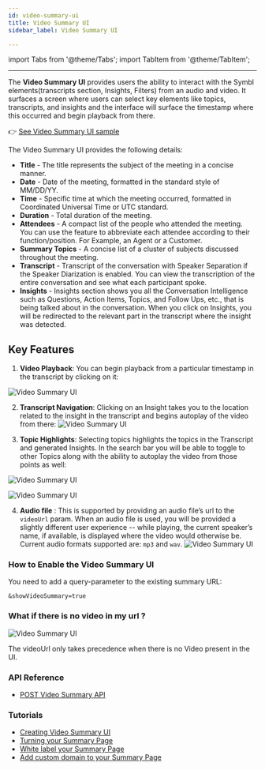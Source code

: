 ```yaml
---
id: video-summary-ui
title: Video Summary UI
sidebar_label: Video Summary UI

---
```


import Tabs from '@theme/Tabs';
import TabItem from '@theme/TabItem';

---

The **Video Summary UI** provides users the ability to interact with the Symbl elements(transcripts section, Insights, Filters) from an audio and video. It surfaces a screen where users can select key elements like topics, transcripts, and insights and the interface will surface the timestamp where this occurred and begin playback from there.

👉 [See Video Summary UI sample](https://meetinginsights.symbl.ai/meeting/?_ga=2.237802309.413798389.1632462507-1601661419.1619109767#/eyJzZXNzaW9uSWQiOiI2NTA0OTI1MTg4MDYzMjMyIiwidmlkZW9VcmwiOiJodHRwczovL3N0b3JhZ2UuZ29vZ2xlYXBpcy5jb20vcmFtbWVyLXRyYW5zY3JpcHRpb24tYnVja2V0LzE5MzE0MjMwMjMubXA0In0=?showVideoSummary=true)

The Video Summary UI provides the following details:

- **Title** - The title represents the subject of the meeting in a concise manner.
- **Date** - Date of the meeting, formatted in the standard style of MM/DD/YY.
- **Time** - Specific time at which the meeting occurred, formatted in Coordinated Universal Time or UTC standard.
- **Duration** - Total duration of the meeting.
- **Attendees** - A compact list of the people who attended the meeting. You can use the feature to abbreviate each attendee according to their function/position. For Example, an Agent or a Customer.
- **Summary Topics** - A concise list of a cluster of subjects discussed throughout the meeting.
- **Transcript** - Transcript of the conversation with Speaker Separation if the Speaker Diarization is enabled. You can view the transcription of the entire conversation and see what each participant spoke. 
- **Insights** - Insights section shows you all the Conversation Intelligence such as Questions, Action Items, Topics, and Follow Ups, etc., that is being talked about in the conversation. When you click on Insights, you will be redirected to the relevant part in the transcript where the insight was detected. 

## Key Features

1. **Video Playback**: You can begin playback from a particular timestamp in the transcript by clicking on it:



![Video Summary UI](/img/vs2.gif)



2. **Transcript Navigation**: Clicking on an Insight takes you to the location related to the insight in the transcript and begins autoplay of the video from there:
    ![Video Summary UI](/img/vs3.gif)



3. **Topic Highlights**: Selecting topics highlights the topics in the Transcript and generated Insights. In the search bar you will be able to toggle to other Topics along with the ability to autoplay the video from those points as well:

![Video Summary UI](/img/vs4.gif)

![Video Summary UI](/img/vs42.gif)


4. **Audio file** : This is supported by providing an audio file’s url to the `videoUrl` param. When an audio file is used, you will be provided a slightly different user experience -- while playing, the current speaker’s name, if available, is displayed where the video would otherwise be. Current audio formats supported are: `mp3` and `wav`.
    ![Video Summary UI](/img/audio-video-summary.gif)


### How to Enable the Video Summary UI

You need to add a query-parameter to the existing summary URL:

`&showVideoSummary=true`

### What if there is no video in my url ?

![Video Summary UI](/img/vs5.png)


<aside class="notice">
The videoUrl only takes precedence when there is no Video present in the UI.
</aside>

### API Reference
- [POST Video Summary API](/docs/api-reference/experience-api/post-video-summary-ui)

### Tutorials
- [Creating Video Summary UI](/docs/tutorials/pre-built-summary-ui/creating-video-summary-ui)
- [Turning your Summary Page](/docs/tutorials/pre-built-summary-ui/tuning-summary-page)
- [White label your Summary Page](/docs/tutorials/pre-built-summary-ui/whitelabeling-summary-ui)
- [Add custom domain to your Summary Page](/docs/tutorials/pre-built-summary-ui/custom-domain)
